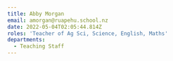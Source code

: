 ```yaml
---
title: Abby Morgan
email: amorgan@ruapehu.school.nz
date: 2022-05-04T02:05:44.814Z
roles: 'Teacher of Ag Sci, Science, English, Maths'
departments:
  - Teaching Staff
---
```


